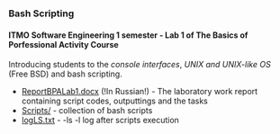 
### Bash Scripting

#### **ITMO Software Engineering 1 semester - Lab 1 of The Basics of Porfessional Activity Course**

Introducing students to 
the *console interfaces*, *UNIX and UNIX-like OS* (Free BSD)
and bash scripting.

- [ReportBPALab1.docx](./ReportBPALab1.docx) (!In Russian!) - The laboratory work report containing script codes,
outputtings and the tasks
- [Scripts/](./Scripts/) - collection of bash scripts
- [logLS.txt](./logLS.txt) -  -ls -l log after scripts execution